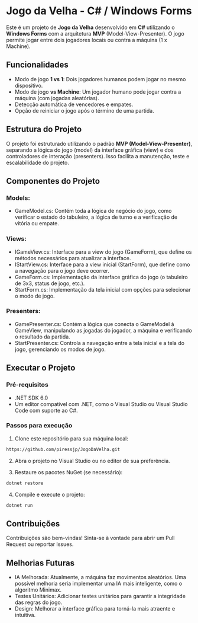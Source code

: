 # Jogo da Velha - C# / Windows Forms

Este é um projeto de **Jogo da Velha** desenvolvido em **C#** utilizando o **Windows Forms** com a arquitetura **MVP** (Model-View-Presenter). O jogo permite jogar entre dois jogadores locais ou contra a máquina (1 x Machine).

## Funcionalidades

- Modo de jogo **1 vs 1**: Dois jogadores humanos podem jogar no mesmo dispositivo.
- Modo de jogo **vs Machine**: Um jogador humano pode jogar contra a máquina (com jogadas aleatórias).
- Detecção automática de vencedores e empates.
- Opção de reiniciar o jogo após o término de uma partida.

## Estrutura do Projeto

O projeto foi estruturado utilizando o padrão **MVP (Model-View-Presenter)**, separando a lógica do jogo (model) da interface gráfica (view) e dos controladores de interação (presenters). Isso facilita a manutenção, teste e escalabilidade do projeto.

## Componentes do Projeto
### Models:

- GameModel.cs: Contém toda a lógica de negócio do jogo, como verificar o estado do tabuleiro, a lógica de turno e a verificação de vitória ou empate.

### Views:

- IGameView.cs: Interface para a view do jogo (GameForm), que define os métodos necessários para atualizar a interface.
- IStartView.cs: Interface para a view inicial (StartForm), que define como a navegação para o jogo deve ocorrer.
- GameForm.cs: Implementação da interface gráfica do jogo (o tabuleiro de 3x3, status de jogo, etc.).
- StartForm.cs: Implementação da tela inicial com opções para selecionar o modo de jogo.

### Presenters:

- GamePresenter.cs: Contém a lógica que conecta o GameModel à GameView, manipulando as jogadas do jogador, a máquina e verificando o resultado da partida.
- StartPresenter.cs: Controla a navegação entre a tela inicial e a tela do jogo, gerenciando os modos de jogo.

## Executar o Projeto

### Pré-requisitos

- .NET SDK 6.0
- Um editor compatível com .NET, como o Visual Studio ou Visual Studio Code com suporte ao C#.

### Passos para execução

1. Clone este repositório para sua máquina local:

``` bash
https://github.com/piressjp/JogoDaVelha.git
```
2. Abra o projeto no Visual Studio ou no editor de sua preferência.

3. Restaure os pacotes NuGet (se necessário):

```bash
dotnet restore
```
4. Compile e execute o projeto:

```bash
dotnet run
```

## Contribuições
Contribuições são bem-vindas! Sinta-se à vontade para abrir um Pull Request ou reportar Issues.

## Melhorias Futuras

- IA Melhorada: Atualmente, a máquina faz movimentos aleatórios. Uma possível melhoria seria implementar uma IA mais inteligente, como o algoritmo Minimax.
- Testes Unitários: Adicionar testes unitários para garantir a integridade das regras do jogo.
- Design: Melhorar a interface gráfica para torná-la mais atraente e intuitiva.
